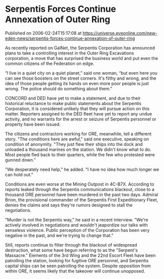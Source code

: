 # Serpentis Forces Continue Annexation of Outer Ring
Published on 2006-02-24T15:17:08 at https://universe.eveonline.com/new-eden-news/serpentis-forces-continue-annexation-of-outer-ring

As recently reported on GalNet, the Serpentis Corporation has announced plans to take a controlling interest in the Outer Ring Excavations corporation, a move that has surprised the business world and put even the common citizens of the Federation on edge. 

“I live in a quiet city on a quiet planet,” said one woman, “but even here you can see those boosters on the street corners. It's filthy and wrong, and the idea of those people getting its hands on even more poor people is just wrong. The police should do something about them." 

CONCORD and DED have yet to make a statement, and due to their historical reluctance to make public statements about the Serpentis Corporation, it is considered unlikely that they will pursue action on this matter. Reporters assigned to the DED fleet have yet to report any undue activity, and no warrants for the arrest or seizure of Serpentis personnel or property have been issued. 

The citizens and contractors working for ORE, meanwhile, tell a different story. "The conditions here are awful," said one executive, speaking on condition of anonymity. "They just flew their ships into the dock and unloaded a thousand marines on the station. We didn't know what to do. Most people fled back to their quarters, while the few who protested were gunned down." 

"We desperately need help," he added. "I have no idea how much longer we can hold out." 

Conditions are even worse at the Mining Outpost in 4C-B7X. According to reports leaked through the Serpentis communications blackout, close to a thousand ORE personnel have been murdered in the past two days. Admiral Brion, the provisional commander of the Serpentis First Expeditionary Fleet, denies the claims and says they're rumors designed to stall the negotiations. 

"Murder is not the Serpentis way," he said in a recent interview. "We're actively involved in negotiations and wouldn't jeapordize our talks with senseless violence. Public perception of the Corporation has been very negative in the past, and we're trying to change that." 

Still, reports continue to filter through the blackout of widespread destruction, what some have begun referring to as the "Serpent's Massacre." Elements of the 3rd Wing and the 22nd Escort Fleet have been patrolling the station, looking for fugitive ORE personnel, and Serpentis capital ships can be seen patrolling the system. Despite opposition from within ORE, it seems likely that the takeover will continue unopposed.

